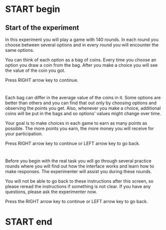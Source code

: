 # START begin

## Start of the experiment

In this experiment you will play a game with 140 rounds. In each round you choose between several options and in every round you will encounter the same options. 

You can think of each option as a bag of coins. Every time you choose an option you draw a coin from the bag. After you make a choice you will see the value of the coin you got. 

Press RIGHT arrow key to continue. 

#

Each bag can differ in the average value of the coins in it. Some options are better than others and you can find that out only by choosing options and observing the points you get. Also, whenever you make a choice, additional coins will be put in the bags and so options' values might change over time.

Your goal is to make choices in each game to earn as many points as possible. The more points you earn, the more money you will receive for your participation. 

Press RIGHT arrow key to continue or LEFT arrow key to go back. 

#

Before you begin with the real task you will go through several practice rounds where you will find out how the interface works and learn how to make responses. The experimenter will assist you during these rounds.

You will not be able to go back to these instructions after this screen, so please reread the instructions if something is not clear. If you have any questions, please ask the experimenter now. 

Press the RIGHT arrow key to continue or LEFT arrow key to go back. 

# START end
